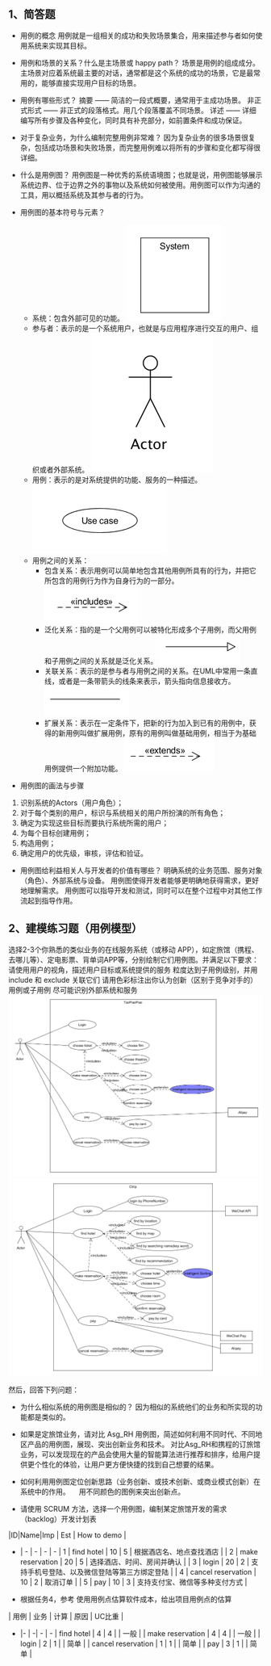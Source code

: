 ## 1、简答题
- 用例的概念
用例就是一组相关的成功和失败场景集合，用来描述参与者如何使用系统来实现其目标。

- 用例和场景的关系？什么是主场景或 happy path？
场景是用例的组成成分。
主场景对应着系统最主要的对话，通常都是这个系统的成功的场景，它是最常用的，能够直接实现用户目标的场景。
- 用例有哪些形式？
摘要 —— 简洁的一段式概要，通常用于主成功场景。
非正式形式 —— 非正式的段落格式。用几个段落覆盖不同场景。
详述 —— 详细编写所有步骤及各种变化，同时具有补充部分，如前置条件和成功保证。

- 对于复杂业务，为什么编制完整用例非常难？
因为复杂业务的很多场景很复杂，包括成功场景和失败场景，而完整用例难以将所有的步骤和变化都写得很详细。

- 什么是用例图？
用例图是一种优秀的系统语境图；也就是说，用例图能够展示系统边界、位于边界之外的事物以及系统如何被使用。用例图可以作为沟通的工具，用以概括系统及其参与者的行为。

- 用例图的基本符号与元素？
    - 系统：包含外部可见的功能。
![](https://raw.githubusercontent.com/vyychenyy/vyychenyy.github.io/master/_posts/system.png)
    - 参与者：表示的是一个系统用户，也就是与应用程序进行交互的用户、组织或者外部系统。
    ![](https://raw.githubusercontent.com/vyychenyy/vyychenyy.github.io/master/_posts/image-20190523231020455.png)
    - 用例：表示的是对系统提供的功能、服务的一种描述。
    ![](https://raw.githubusercontent.com/vyychenyy/vyychenyy.github.io/master/_posts/usecase.png)
    - 用例之间的关系：
        - 包含关系：表示用例可以简单地包含其他用例所具有的行为，并把它所包含的用例行为作为自身行为的一部分。
            ![](https://raw.githubusercontent.com/vyychenyy/vyychenyy.github.io/master/_posts/include.png)
        - 泛化关系：指的是一个父用例可以被特化形成多个子用例，而父用例和子用例之间的关系就是泛化关系。
            ![](https://raw.githubusercontent.com/vyychenyy/vyychenyy.github.io/master/_posts/generalization.png)
        - 关联关系：表示的是参与者与用例之间的关系。在UML中常用一条直线，或者是一条带箭头的线条来表示，箭头指向信息接收方。
            ![](https://raw.githubusercontent.com/vyychenyy/vyychenyy.github.io/master/_posts/association.png)
        - 扩展关系：表示在一定条件下，把新的行为加入到已有的用例中，获得的新用例叫做扩展用例，原有的用例叫做基础用例，相当于为基础用例提供一个附加功能。
            ![](https://raw.githubusercontent.com/vyychenyy/vyychenyy.github.io/master/_posts/extend.png)


- 用例图的画法与步骤
1. 识别系统的Actors（用户角色）；
2. 对于每个类别的用户，标识与系统相关的用户所扮演的所有角色；
3. 确定为实现这些目标而要执行系统所需的用户；
4. 为每个目标创建用例；
5. 构造用例；
6. 确定用户的优先级，审核，评估和验证。

+ 用例图给利益相关人与开发者的价值有哪些？
明确系统的业务范围、服务对象（角色）、外部系统与设备。
用例图使得开发者能够更明确地获得需求，更好地理解需求。
用例图可以指导开发和测试，同时可以在整个过程中对其他工作流起到指导作用。


## 2、建模练习题（用例模型）
选择2-3个你熟悉的类似业务的在线服务系统（或移动 APP），如定旅馆（携程、去哪儿等）、定电影票、背单词APP等，分别绘制它们用例图。并满足以下要求：
请使用用户的视角，描述用户目标或系统提供的服务
粒度达到子用例级别，并用 include 和 exclude 关联它们
请用色彩标注出你认为创新（区别于竞争对手的）用例或子用例
尽可能识别外部系统和服务
 ![](https://raw.githubusercontent.com/vyychenyy/vyychenyy.github.io/master/_posts/new.png)
 ![](https://raw.githubusercontent.com/vyychenyy/vyychenyy.github.io/master/_posts/new2.png)


然后，回答下列问题：

- 为什么相似系统的用例图是相似的？
因为相似的系统他们的业务和所实现的功能都是类似的。

- 如果是定旅馆业务，请对比 Asg_RH 用例图，简述如何利用不同时代、不同地区产品的用例图，展现、突出创新业务和技术。
对比Asg_RH和携程的订旅馆业务，可以发现现在的产品会使用大量的智能算法进行推荐和排序，给用户提供更个性化的体验，让用户更方便快捷的找到自己想要的结果。
- 如何利用用例图定位创新思路（业务创新、或技术创新、或商业模式创新）在系统中的作用。
 用不同颜色的图例来突出创新点。

- 请使用 SCRUM 方法，选择一个用例图，编制某定旅馆开发的需求（backlog）开发计划表

|ID|Name|Imp | Est | How to demo |
 - | - | - | - | -
| 1 | find hotel | 10 | 5 | 根据酒店名、地点查找酒店 |
| 2 | make reservation | 20 | 5 | 选择酒店、时间、房间并确认 |
| 3 | login | 20 | 2 | 支持手机号登陆、以及微信登陆等第三方绑定登陆 |
| 4 | cancel reservation | 10 | 2 | 取消订单 |
| 5 | pay | 10 | 3 | 支持支付宝、微信等多种支付方式 |



+ 根据任务4，参考 使用用例点估算软件成本，给出项目用例点的估算

| 用例 | 业务 | 计算 | 原因 | UC比重 |
- |- | -| - | -
| find hotel | 4 | 4 | | 一般 |
| make reservation | 4 | 4 | | 一般 |
| login | 2 | 1 | | 简单 |
| cancel reservation | 1 | 1 | | 简单 |
| pay | 3 | 1 | | 简单 |


